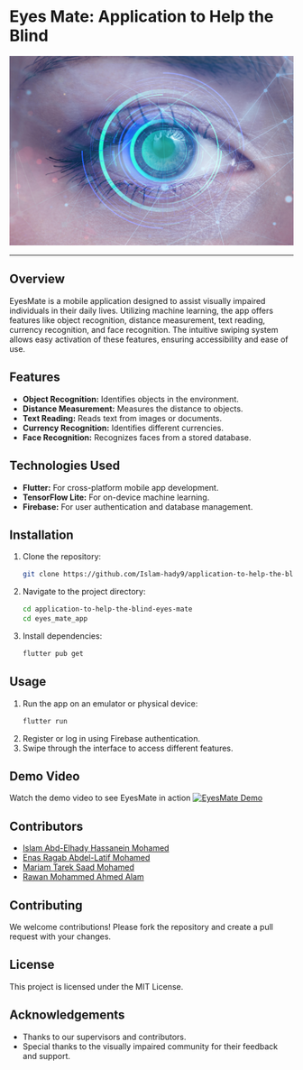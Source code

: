 # Eyes Mate: Application to Help the Blind

<div align="center">
  <p align="center">
    <img src="https://github.com/Islam-hady9/application-to-help-the-blind-eyes-mate/blob/main/Project%20logo.jpg" alt="Heart Attack" />
  </p>
<p align="center">
</div>

---

## Overview
EyesMate is a mobile application designed to assist visually impaired individuals in their daily lives. Utilizing machine learning, the app offers features like object recognition, distance measurement, text reading, currency recognition, and face recognition. The intuitive swiping system allows easy activation of these features, ensuring accessibility and ease of use.

## Features
- **Object Recognition:** Identifies objects in the environment.
- **Distance Measurement:** Measures the distance to objects.
- **Text Reading:** Reads text from images or documents.
- **Currency Recognition:** Identifies different currencies.
- **Face Recognition:** Recognizes faces from a stored database.

## Technologies Used
- **Flutter:** For cross-platform mobile app development.
- **TensorFlow Lite:** For on-device machine learning.
- **Firebase:** For user authentication and database management.

## Installation
1. Clone the repository:
   ```bash
   git clone https://github.com/Islam-hady9/application-to-help-the-blind-eyes-mate.git
   ```
2. Navigate to the project directory:
   ```bash
   cd application-to-help-the-blind-eyes-mate
   cd eyes_mate_app
   ```
3. Install dependencies:
   ```bash
   flutter pub get
   ```

## Usage
1. Run the app on an emulator or physical device:
   ```bash
   flutter run
   ```
2. Register or log in using Firebase authentication.
3. Swipe through the interface to access different features.

## Demo Video
Watch the demo video to see EyesMate in action
[![EyesMate Demo](https://cdn1.iconfinder.com/data/icons/modifiers-essential-glyph/48/Sed-32-512.png)](https://github.com/Islam-hady9/application-to-help-the-blind-eyes-mate/blob/main/Project%20Demo.mp4)

## Contributors

- [Islam Abd-Elhady Hassanein Mohamed](https://github.com/Islam-hady9)
- [Enas Ragab Abdel-Latif Mohamed](https://github.com/EnasRagab22)
- [Mariam Tarek Saad Mohamed](https://github.com/Mariam-Tarek6)
- [Rawan Mohammed Ahmed Alam](https://github.com/rawanmohamme)

## Contributing
We welcome contributions! Please fork the repository and create a pull request with your changes.

## License
This project is licensed under the MIT License.

## Acknowledgements
- Thanks to our supervisors and contributors.
- Special thanks to the visually impaired community for their feedback and support.
